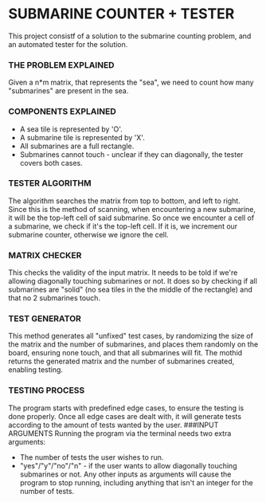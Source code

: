 # SUBMARINE COUNTER + TESTER

This project consistf of a solution to the submarine counting problem, and an automated tester for the solution.

### THE PROBLEM EXPLAINED
Given a n*m matrix, that represents the "sea", we need to count how many "submarines" are present in the sea.
### COMPONENTS EXPLAINED
* A sea tile is represented by 'O'.
* A submarine tile is represented by 'X'.
* All submarines are a full rectangle.
* Submarines cannot touch - unclear if they can diagonally, the tester covers both cases.
### TESTER ALGORITHM
The algorithm searches the matrix from top to bottom, and left to right. Since this is the method of scanning, when encountering a new submarine, it will be the top-left cell of said submarine. So once we encounter a cell of a submarine, we check if it's the top-left cell. If it is, we increment our submarine counter, otherwise we ignore the cell.
### MATRIX CHECKER
This checks the validity of the input matrix. It needs to be told if we're allowing diagonally touching submarines or not.
It does so by checking if all submarines are "solid" (no sea tiles in the the middle of the rectangle) and that no 2 submarines touch.
### TEST GENERATOR
This method generates all "unfixed" test cases, by randomizing the size of the matrix and the number of submarines, and places them randomly on the board, ensuring none touch, and that all submarines will fit. The mothid returns the generated matrix and the number of submarines created, enabling testing.
### TESTING PROCESS
The program starts with predefined edge cases, to ensure the testing is done properly. Once all edge cases are dealt with, it will generate tests according to the amount of tests wanted by the user.
###INPUT ARGUMENTS
Running the program via the terminal needs two extra arguments:
* The number of tests the user wishes to run.
* "yes"/"y"/"no"/"n" - if the user wants to allow diagonally touching submarines or not.
Any other inputs as arguments will cause the program to stop running, including anything that isn't an integer for the number of tests.
